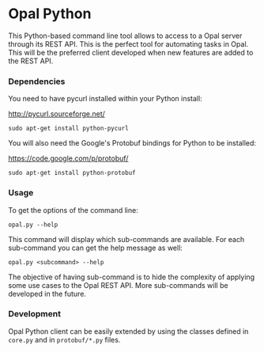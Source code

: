 # Opal Python

This Python-based command line tool allows to access to a Opal server through its REST API. This is the perfect tool
for automating tasks in Opal. This will be the preferred client developed when new features are added to the REST API.

### Dependencies

You need to have pycurl installed within your Python install:

http://pycurl.sourceforge.net/

```
sudo apt-get install python-pycurl
```

You will also need the Google's Protobuf bindings for Python to be installed:

https://code.google.com/p/protobuf/

```
sudo apt-get install python-protobuf
```

### Usage

To get the options of the command line:

```
opal.py --help
```

This command will display which sub-commands are available. For each sub-command you can get the help message as well:

```
opal.py <subcommand> --help
```

The objective of having sub-command is to hide the complexity of applying some use cases to the Opal REST API. More
sub-commands will be developed in the future.

### Development

Opal Python client can be easily extended by using the classes defined in `core.py` and in `protobuf/*.py` files.
